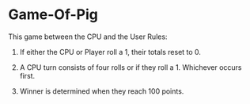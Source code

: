 # Game-Of-Pig
This game between the CPU and the User
Rules:

1) If either the CPU or Player roll a 1, their totals reset to 0.

2) A CPU turn consists of four rolls or if they roll a 1. Whichever occurs first.

3) Winner is determined when they reach 100 points.
